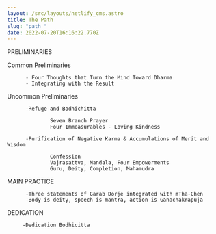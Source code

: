 ```yaml
---
layout: /src/layouts/netlify_cms.astro
title: The Path
slug: "path "
date: 2022-07-20T16:16:22.770Z
---
```

PRELIMINARIES 

  Common Preliminaries 

          - Four Thoughts that Turn the Mind Toward Dharma
          - Integrating with the Result

  Uncommon Preliminaries

          -Refuge and Bodhichitta

                  Seven Branch Prayer 
                  Four Immeasurables - Loving Kindness

          -Purification of Negative Karma & Accumulations of Merit and Wisdom

                  Confession 
                  Vajrasattva, Mandala, Four Empowerments 
                  Guru, Deity, Completion, Mahamudra 
  
MAIN PRACTICE 

          -Three statements of Garab Dorje integrated with mTha-Chen 
          -Body is deity, speech is mantra, action is Ganachakrapuja

DEDICATION 

         -Dedication Bodhicitta 
